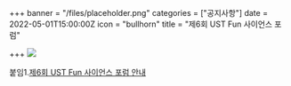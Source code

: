 +++
banner = "/files/placeholder.png"
categories = ["공지사항"]
date = 2022-05-01T15:00:00Z
icon = "bullhorn"
title = "제6회 UST Fun 사이언스 포럼"

+++
![](/files/1651510766.091.png)

붙임1.[제6회 UST Fun 사이언스 포럼 안내](/files/ust-6-fun.zip)
